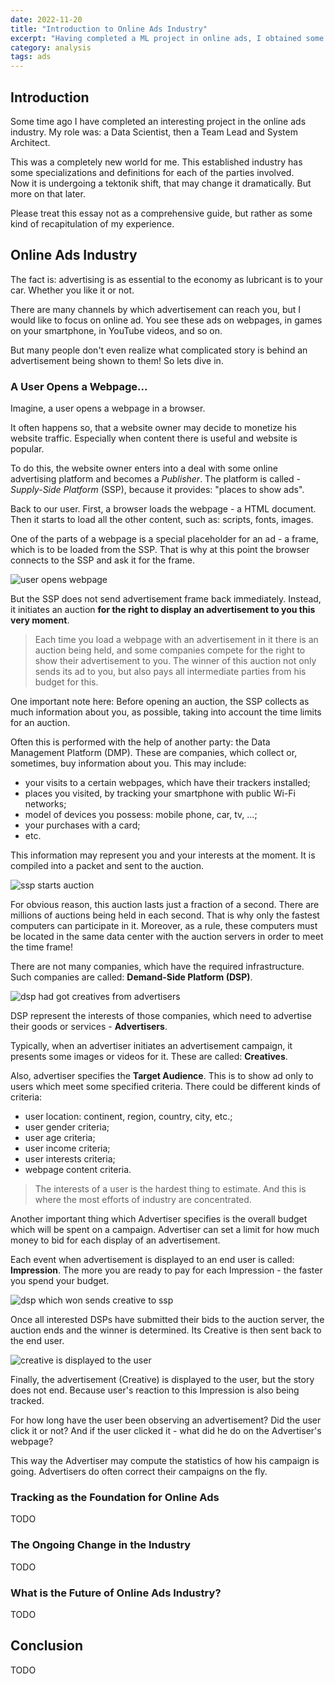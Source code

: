 ```yaml
---
date: 2022-11-20
title: "Introduction to Online Ads Industry"
excerpt: "Having completed a ML project in online ads, I obtained some basic knowledge of how this industry works and where it is moving now. Here you can read some recapitulation of my experience in the form of an introduction."
category: analysis
tags: ads
---
```


## Introduction

Some time ago I have completed an interesting project in the online ads industry.
My role was: a Data Scientist, then a Team Lead and System Architect.

This was a completely new world for me.
This established industry has some specializations and definitions for each of the parties involved.  
Now it is undergoing a tektonik shift, that may change it dramatically.
But more on that later.

Please treat this essay not as a comprehensive guide,
but rather as some kind of recapitulation of my experience.

## Online Ads Industry

The fact is: advertising is as essential to the economy as lubricant is to your car.
Whether you like it or not.

There are many channels by which advertisement can reach you, but I would like to focus on online ad.
You see these ads on webpages, in games on your smartphone, in YouTube videos, and so on. 

But many people don't even realize what complicated story is behind an advertisement being shown to them!
So lets dive in.

### A User Opens a Webpage...

Imagine, a user opens a webpage in a browser.

It often happens so, that a website owner may decide to monetize his website traffic.
Especially when content there is useful and website is popular.

To do this, the website owner enters into a deal with some online advertising platform and becomes a *Publisher*.
The platform is called - *Supply-Side Platform* (SSP), because it provides: "places to show ads".

Back to our user. First, a browser loads the webpage - a HTML document.
Then it starts to load all the other content, such as: scripts, fonts, images.

One of the parts of a webpage is a special placeholder for an ad - a frame,
which is to be loaded from the SSP.
That is why at this point the browser connects to the SSP and ask it for the frame.

![user opens webpage](/assets/img/online-ads-1.png)

But the SSP does not send advertisement frame back immediately.
Instead, it initiates an auction **for the right to display an advertisement to you this very moment**.

> Each time you load a webpage with an advertisement in it there is an auction being held,
> and some companies compete for the right to show their advertisement to you.
> The winner of this auction not only sends its ad to you,
> but also pays all intermediate parties from his budget for this.

One important note here: 
Before opening an auction, the SSP collects as much information about you,
as possible, taking into account the time limits for an auction.

Often this is performed with the help of another party: the Data Management Platform (DMP).
These are companies, which collect or, sometimes, buy information about you.
This may include:
- your visits to a certain webpages, which have their trackers installed;
- places you visited, by tracking your smartphone with public Wi-Fi networks;
- model of devices you possess: mobile phone, car, tv, ...;
- your purchases with a card;
- etc.

This information may represent you and your interests at the moment.
It is compiled into a packet and sent to the auction.

![ssp starts auction](/assets/img/online-ads-2.png)

For obvious reason, this auction lasts just a fraction of a second.
There are millions of auctions being held in each second.
That is why only the fastest computers can participate in it.
Moreover, as a rule, these computers must be located in the same data center
with the auction servers in order to meet the time frame!

There are not many companies, which have the required infrastructure.
Such companies are called: **Demand-Side Platform (DSP)**.

![dsp had got creatives from advertisers](/assets/img/online-ads-3.png)

DSP represent the interests of those companies,
which need to advertise their goods or services - **Advertisers**.

Typically, when an advertiser initiates an advertisement campaign,
it presents some images or videos for it. These are called: **Creatives**.

Also, advertiser specifies the **Target Audience**.
This is to show ad only to users which meet some specified criteria.
There could be different kinds of criteria:
- user location: continent, region, country, city, etc.;
- user gender criteria;
- user age criteria;
- user income criteria;
- user interests criteria;
- webpage content criteria.

> The interests of a user is the hardest thing to estimate.
> And this is where the most efforts of industry are concentrated.

Another important thing which Advertiser specifies is the overall budget
which will be spent on a campaign.
Advertiser can set a limit for how much money to bid for each display of an advertisement.

Each event when advertisement is displayed to an end user is called: **Impression**.
The more you are ready to pay for each Impression - the faster you spend your budget.

![dsp which won sends creative to ssp](/assets/img/online-ads-4.png)

Once all interested DSPs have submitted their bids to the auction server,
the auction ends and the winner is determined.
Its Creative is then sent back to the end user.

![creative is displayed to the user](/assets/img/online-ads-5.png)

Finally, the advertisement (Creative) is displayed to the user, but the story does not end.
Because user's reaction to this Impression is also being tracked.

For how long have the user been observing an advertisement?
Did the user click it or not?
And if the user clicked it - what did he do on the Advertiser's webpage?

This way the Advertiser may compute the statistics of how his campaign is going.
Advertisers do often correct their campaigns on the fly.

### Tracking as the Foundation for Online Ads

TODO

### The Ongoing Change in the Industry

TODO

### What is the Future of Online Ads Industry?

TODO

## Conclusion

TODO
